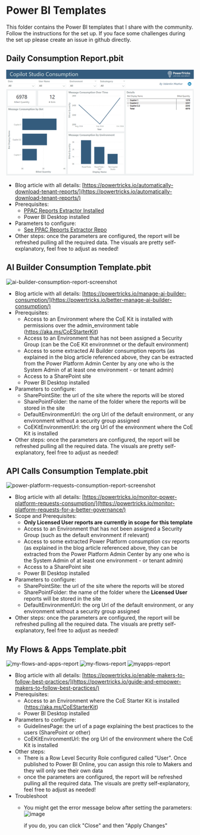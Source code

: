 # Power BI Templates
This folder contains the Power BI templates that I share with the community. Follow the instructions for the set up. If you face some challenges during the set up please create an issue in github directly.

## Daily Consumption Report.pbit
![Chatbot Remover Screenshot](/PPAC%20Reports%20Extractor/Screenshots/daily-consumption-CopilotStudio.png)

- Blog article with all details: [https://powertricks.io/automatically-download-tenant-reports/](https://powertricks.io/automatically-download-tenant-reports/)
- Prerequisites:
   - [PPAC Reports Extractor Installed](https://github.com/ValentinMaz/Power-Platform-Samples/tree/main/PPAC%20Reports%20Extractor)
   - Power BI Desktop installed
- Parameters to configure:
   - [See PPAC Reports Extractor Repo](https://github.com/ValentinMaz/Power-Platform-Samples/tree/main/PPAC%20Reports%20Extractor)
- Other steps: once the parameters are configured, the report will be refreshed pulling all the required data. The visuals are pretty self-explanatory, feel free to adjust as needed!

## AI Builder Consumption Template.pbit
![ai-builder-consumption-report-screenshot](https://github.com/ValentinMaz/Power-Platform-Samples/blob/3b5bbe7fe7e6cfa057c6f6595ca1a66a1cde51a9/PowerBI%20Templates/Screenshots/ai-builder-consumption-report-screenshot.png)

- Blog article with all details: [https://powertricks.io/manage-ai-builder-consumption/](https://powertricks.io/better-manage-ai-builder-consumption/)
- Prerequisites:
   - Access to an Environment where the CoE Kit is installed with permissions over the admin_environment table (https://aka.ms/CoEStarterKit)
   - Access to an Environment that has not been assigned a Security Group (can be the CoE Kit environmnet or the default environment)
   - Access to some extracted AI Builder consumption reports (as explained in the blog article referenced above, they can be extracted from the Power Platform Admin Center by any one who is the System Admin of at least one environment - or tenant admin)
   - Access to a SharePoint site
   - Power BI Desktop installed
- Parameters to configure:
   - SharePointSite: the url of the site where the reports will be stored
   - SharePointFolder: the name of the folder where the reports will be stored in the site
   - DefaultEnvironmentUrl: the org Url of the default environment, or any environment without a security group assigned
   - CoEKitEnvironmentUrl: the org Url of the environment where the CoE Kit is installed
- Other steps: once the parameters are configured, the report will be refreshed pulling all the required data. The visuals are pretty self-explanatory, feel free to adjust as needed!

## API Calls Consumption Template.pbit
![power-platform-requests-consumption-report-screenshot](https://github.com/ValentinMaz/Power-Platform-Samples/blob/e9704da4aae55308a94bdc31946c5ba961c7f468/PowerBI%20Templates/Screenshots/power-platform-requests-consumption-report-screenshot.png)

- Blog article with all details: [https://powertricks.io/monitor-power-platform-requests-consumption/](https://powertricks.io/monitor-platform-requests-for-a-better-governance/)
- Scope and Prerequisites:
   - **Only Licensed User reports are currently in scope for this template**
   - Access to an Environment that has not been assigned a Security Group (such as the default environment if relevant)
   - Access to some extracted Power Platform consumption csv reports (as explained in the blog article referenced above, they can be extracted from the Power Platform Admin Center by any one who is the System Admin of at least one environment - or tenant admin)
   - Access to a SharePoint site
   - Power BI Desktop installed
- Parameters to configure:
   - SharePointSite: the url of the site where the reports will be stored
   - SharePointFolder: the name of the folder where the **Licensed User** reports will be stored in the site
   - DefaultEnvironmentUrl: the org Url of the default environment, or any environment without a security group assigned
- Other steps: once the parameters are configured, the report will be refreshed pulling all the required data. The visuals are pretty self-explanatory, feel free to adjust as needed!

## My Flows & Apps Template.pbit
![my-flows-and-apps-report](https://github.com/ValentinMaz/Power-Platform-Samples/blob/59173da489d2ba313e6b56f4ba599a3a0f8540e8/PowerBI%20Templates/Screenshots/my-flows-and-apps-report.png)
![my-flows-report](https://github.com/ValentinMaz/Power-Platform-Samples/blob/59173da489d2ba313e6b56f4ba599a3a0f8540e8/PowerBI%20Templates/Screenshots/my-flows-report.png)
![myapps-report](https://github.com/ValentinMaz/Power-Platform-Samples/blob/59173da489d2ba313e6b56f4ba599a3a0f8540e8/PowerBI%20Templates/Screenshots/myapps-report.png)

- Blog article with all details: [https://powertricks.io/enable-makers-to-follow-best-practices/](https://powertricks.io/guide-and-empower-makers-to-follow-best-practices/)
- Prerequisites:
   - Access to an Environment where the CoE Starter Kit is installed (https://aka.ms/CoEStarterKit)
   - Power BI Desktop installed
- Parameters to configure:
   - GuidelinesPage: the url of a page explaining the best practices to the users (SharePoint or other)
   - CoEKitEnvironmentUrl: the org Url of the environment where the CoE Kit is installed
- Other steps:
   - There is a Row Level Security Role configured called "User". Once published to Power BI Online, you can assign this role to Makers and they will only see their own data
   - once the parameters are configured, the report will be refreshed pulling all the required data. The visuals are pretty self-explanatory, feel free to adjust as needed!
- Troubleshoot
   - You might get the error message below after setting the parameters:
      ![image](https://github.com/ValentinMaz/Power-Platform-Samples/blob/7413421027281e78f970b632ca7d6acb401b460f/PowerBI%20Templates/Screenshots/PowerTricks_ErrorPBT_References.png)
      
      if you do, you can click "Close" and then "Apply Changes"
